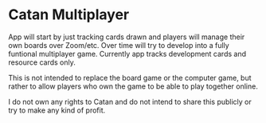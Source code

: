 # Catan Multiplayer

App will start by just tracking cards drawn and players will manage their own boards over Zoom/etc. Over time will try to develop into a fully funtional multiplayer game. Currently app tracks development cards and resource cards only.

This is not intended to replace the board game or the computer game, but rather to allow players who own the game to be able to play together online.

I do not own any rights to Catan and do not intend to share this publicly or try to make any kind of profit.
